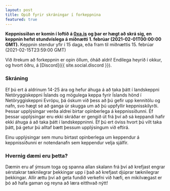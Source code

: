 ```yaml
---
layout: post
title: Opið fyrir skráningar í forkeppnina
featured: true
---
```


**Keppnissíðan er komin í loftið á [0xa.is](https://0xa.is) og þar er hægt að
skrá sig, en keppnin hefst stundvíslega á miðnætti 1. febrúar
(2021-02-01T00:00:00 GMT).** Keppnin stendur yfir í 15 daga, eða fram til
miðnættis 15. febrúar (2021-02-15T23:59:00 GMT)

Við ítrekum að forkeppnin er opin öllum, óháð aldri! Endilega heyrið í okkur,
og hvort öðru, á [Discord]({{ site.social.discord }}).

<!--more-->

### Skráning

Ef þú ert á aldrinum 14-25 ára og hefur áhuga á að taka þátt í landskeppni
Netöryggiskeppni Íslands og mögulega keppa fyrir Íslands hönd
í Netöryggiskeppni Evrópu, þá óskum við þess að þú gefir upp kennitölu og nafn,
svo hægt sé að ganga úr skugga um að þú uppfyllir keppnisskilyrði. Þessar
upplýsingar verða aldrei birtar opinberlega á keppnissíðunni. Ef þessar
upplýsingar eru ekki skráðar er gengið út frá því að sá keppandi hafir ekki
áhuga á að taka þátt í landskeppninni. Ef þú ert óviss hvort þú vilt taka þátt,
þá getur þú alltaf bætt þessum upplýsingum við eftirá.

Einu upplýsingar sem munu birtast opinberlega um keppendur á keppnissíðunni er
notendanafn sem keppendur velja sjálfir.

### Hvernig dæmi eru þetta?

Dæmin eru af ýmsum toga og spanna allan skalann frá því að krefjast engrar
sérstakrar tæknilegrar þekkingar upp í það að krefjast djúprar tæknilegrar
þekkingar. Allir ættu því að geta fundið verkefni við hæfi, en mikilvægast er
þó að hafa gaman og reyna að læra eitthvað nýtt!
